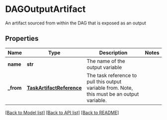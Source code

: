 # DAGOutputArtifact

An artifact sourced from within the DAG that is exposed as an output
## Properties
Name | Type | Description | Notes
------------ | ------------- | ------------- | -------------
**name** | **str** | The name of the output variable | 
**_from** | [**TaskArtifactReference**](TaskArtifactReference.md) | The task reference to pull this output variable from. Note, this must be an output variable. | 

[[Back to Model list]](../README.md#documentation-for-models) [[Back to API list]](../README.md#documentation-for-api-endpoints) [[Back to README]](../README.md)


